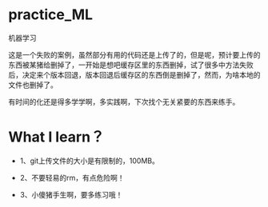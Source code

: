 # practice_ML
机器学习

这是一个失败的案例，虽然部分有用的代码还是上传了的，但是呢，预计要上传的东西被某猪给删掉了，一开始是想吧缓存区里的东西删掉，试了很多中方法失败后，决定来个版本回退，版本回退后缓存区的东西倒是删掉了，然而，为啥本地的文件也删掉了。

有时间的化还是得多学学啊，多实践啊，下次找个无关紧要的东西来练手。

# What I learn？

+ 1、git上传文件的大小是有限制的，100MB。

+ 2、不要轻易的rm，有点危险啊！

+ 3、小傻猪手生啊，要多练习哦！
